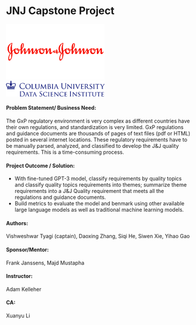 # JNJ Capstone Project
<img src="pic/Johnson-Johnson-Logo.png" alt="image" title="Text to show on mouseover" width='270'/> <img src="pic/columbia_dsi_logo.png" alt="image" title="Text to show on mouseover" width="270"  />

#### Problem Statement/ Business Need: 

The GxP regulatory environment is very complex as different countries have their own regulations, and standardization is very limited. GxP regulations and guidance documents are thousands of pages of text files (pdf or HTML) posted in several internet locations. These regulatory requirements have to be manually parsed, analyzed, and classified to develop the J&J quality requirements. This is a time-consuming process.

#### Project Outcome / Solution:

- With fine-tuned GPT-3 model, classify requirements by quality topics and classify quality topics requirements into themes; summarize theme requirements into a J&J Quality requirement that meets all the regulations and guidance documents.
- Build metrics to evaluate the model and benmark using other available large language models as well as traditional machine learning models.

#### Authors:  
Vishweshwar Tyagi (captain), Daoxing Zhang, Siqi He, Siwen Xie, Yihao Gao

#### Sponsor/Mentor: 
Frank Janssens, Majd Mustapha

#### Instructor: 
Adam Kelleher

#### CA: 
Xuanyu Li
